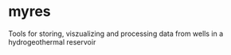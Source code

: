# myres
Tools for storing, viszualizing and processing data from wells in a hydrogeothermal reservoir
